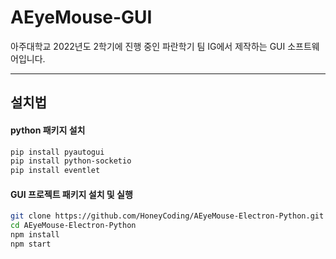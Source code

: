 # AEyeMouse-GUI



아주대학교 2022년도 2학기에 진행 중인 파란학기 팀 IG에서 제작하는 GUI 소프트웨어입니다.

---

## 설치법

#### python 패키지 설치

```bash
pip install pyautogui
pip install python-socketio
pip install eventlet
```

#### GUI 프로젝트 패키지 설치 및 실행

```bash
git clone https://github.com/HoneyCoding/AEyeMouse-Electron-Python.git
cd AEyeMouse-Electron-Python
npm install
npm start
```